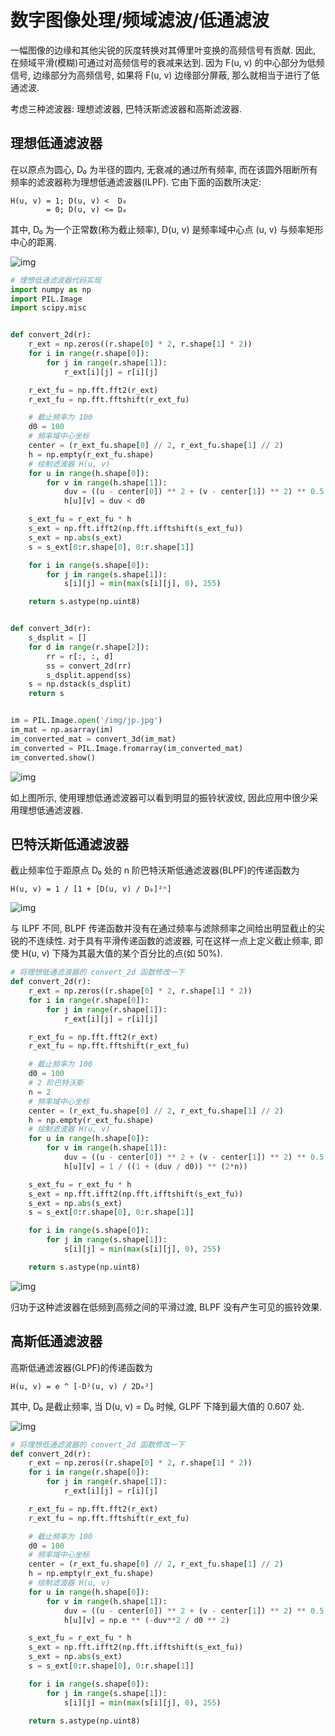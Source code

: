 # 数字图像处理/频域滤波/低通滤波

一幅图像的边缘和其他尖锐的灰度转换对其傅里叶变换的高频信号有贡献. 因此, 在频域平滑(模糊)可通过对高频信号的衰减来达到. 因为 F(u, v) 的中心部分为低频信号, 边缘部分为高频信号, 如果将 F(u, v) 边缘部分屏蔽, 那么就相当于进行了低通滤波.

考虑三种滤波器: 理想滤波器, 巴特沃斯滤波器和高斯滤波器.

## 理想低通滤波器

在以原点为圆心, D₀ 为半径的圆内, 无衰减的通过所有频率, 而在该圆外阻断所有频率的滤波器称为理想低通滤波器(ILPF). 它由下面的函数所决定:

```text
H(u, v) = 1; D(u, v) <  D₀
        = 0; D(u, v) <= D₀
```

其中, D₀ 为一个正常数(称为截止频率), D(u, v) 是频率域中心点 (u, v) 与频率矩形中心的距离.

![img](/img/pil/frequency_filter_lpf/ilpf.jpg)

```py
# 理想低通滤波器代码实现
import numpy as np
import PIL.Image
import scipy.misc


def convert_2d(r):
    r_ext = np.zeros((r.shape[0] * 2, r.shape[1] * 2))
    for i in range(r.shape[0]):
        for j in range(r.shape[1]):
            r_ext[i][j] = r[i][j]

    r_ext_fu = np.fft.fft2(r_ext)
    r_ext_fu = np.fft.fftshift(r_ext_fu)

    # 截止频率为 100
    d0 = 100
    # 频率域中心坐标
    center = (r_ext_fu.shape[0] // 2, r_ext_fu.shape[1] // 2)
    h = np.empty(r_ext_fu.shape)
    # 绘制滤波器 H(u, v)
    for u in range(h.shape[0]):
        for v in range(h.shape[1]):
            duv = ((u - center[0]) ** 2 + (v - center[1]) ** 2) ** 0.5
            h[u][v] = duv < d0

    s_ext_fu = r_ext_fu * h
    s_ext = np.fft.ifft2(np.fft.ifftshift(s_ext_fu))
    s_ext = np.abs(s_ext)
    s = s_ext[0:r.shape[0], 0:r.shape[1]]

    for i in range(s.shape[0]):
        for j in range(s.shape[1]):
            s[i][j] = min(max(s[i][j], 0), 255)

    return s.astype(np.uint8)


def convert_3d(r):
    s_dsplit = []
    for d in range(r.shape[2]):
        rr = r[:, :, d]
        ss = convert_2d(rr)
        s_dsplit.append(ss)
    s = np.dstack(s_dsplit)
    return s


im = PIL.Image.open('/img/jp.jpg')
im_mat = np.asarray(im)
im_converted_mat = convert_3d(im_mat)
im_converted = PIL.Image.fromarray(im_converted_mat)
im_converted.show()
```

![img](/img/pil/frequency_filter_lpf/ilpf_sample.jpg)

如上图所示, 使用理想低通滤波器可以看到明显的振铃状波纹, 因此应用中很少采用理想低通滤波器.

## 巴特沃斯低通滤波器

截止频率位于距原点 D₀ 处的 n 阶巴特沃斯低通滤波器(BLPF)的传递函数为

```text
H(u, v) = 1 / [1 + [D(u, v) / D₀]²ⁿ]
```

![img](/img/pil/frequency_filter_lpf/blpf.jpg)

与 ILPF 不同, BLPF 传递函数并没有在通过频率与滤除频率之间给出明显截止的尖锐的不连续性. 对于具有平滑传递函数的滤波器, 可在这样一点上定义截止频率, 即使 H(u, v) 下降为其最大值的某个百分比的点(如 50%).

```py
# 将理想低通滤波器的 convert_2d 函数修改一下
def convert_2d(r):
    r_ext = np.zeros((r.shape[0] * 2, r.shape[1] * 2))
    for i in range(r.shape[0]):
        for j in range(r.shape[1]):
            r_ext[i][j] = r[i][j]

    r_ext_fu = np.fft.fft2(r_ext)
    r_ext_fu = np.fft.fftshift(r_ext_fu)

    # 截止频率为 100
    d0 = 100
    # 2 阶巴特沃斯
    n = 2
    # 频率域中心坐标
    center = (r_ext_fu.shape[0] // 2, r_ext_fu.shape[1] // 2)
    h = np.empty(r_ext_fu.shape)
    # 绘制滤波器 H(u, v)
    for u in range(h.shape[0]):
        for v in range(h.shape[1]):
            duv = ((u - center[0]) ** 2 + (v - center[1]) ** 2) ** 0.5
            h[u][v] = 1 / ((1 + (duv / d0)) ** (2*n))

    s_ext_fu = r_ext_fu * h
    s_ext = np.fft.ifft2(np.fft.ifftshift(s_ext_fu))
    s_ext = np.abs(s_ext)
    s = s_ext[0:r.shape[0], 0:r.shape[1]]

    for i in range(s.shape[0]):
        for j in range(s.shape[1]):
            s[i][j] = min(max(s[i][j], 0), 255)

    return s.astype(np.uint8)
```

![img](/img/pil/frequency_filter_lpf/blpf_sample.jpg)

归功于这种滤波器在低频到高频之间的平滑过渡, BLPF 没有产生可见的振铃效果.

## 高斯低通滤波器

高斯低通滤波器(GLPF)的传递函数为

```text
H(u, v) = e ^ [-D²(u, v) / 2D₀²]
```

其中, D₀ 是截止频率, 当 D(u, v) = D₀ 时候, GLPF 下降到最大值的 0.607 处.

![img](/img/pil/frequency_filter_lpf/glpf.jpg)

```py
# 将理想低通滤波器的 convert_2d 函数修改一下
def convert_2d(r):
    r_ext = np.zeros((r.shape[0] * 2, r.shape[1] * 2))
    for i in range(r.shape[0]):
        for j in range(r.shape[1]):
            r_ext[i][j] = r[i][j]

    r_ext_fu = np.fft.fft2(r_ext)
    r_ext_fu = np.fft.fftshift(r_ext_fu)

    # 截止频率为 100
    d0 = 100
    # 频率域中心坐标
    center = (r_ext_fu.shape[0] // 2, r_ext_fu.shape[1] // 2)
    h = np.empty(r_ext_fu.shape)
    # 绘制滤波器 H(u, v)
    for u in range(h.shape[0]):
        for v in range(h.shape[1]):
            duv = ((u - center[0]) ** 2 + (v - center[1]) ** 2) ** 0.5
            h[u][v] = np.e ** (-duv**2 / d0 ** 2)

    s_ext_fu = r_ext_fu * h
    s_ext = np.fft.ifft2(np.fft.ifftshift(s_ext_fu))
    s_ext = np.abs(s_ext)
    s = s_ext[0:r.shape[0], 0:r.shape[1]]

    for i in range(s.shape[0]):
        for j in range(s.shape[1]):
            s[i][j] = min(max(s[i][j], 0), 255)

    return s.astype(np.uint8)
```
